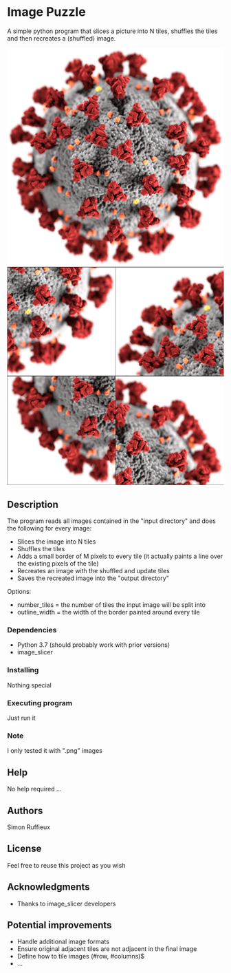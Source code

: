 # Image  Puzzle

A simple python program that slices a picture into N tiles, shuffles the tiles and then recreates a (shuffled) image.

![Input image](/input_images/test_image.png "Input image") ![output image](/output_images/test_image.png "Output image")

## Description

The program reads all images contained in the "input directory" and does the following for every image:
* Slices the image into N tiles
* Shuffles the tiles
* Adds a small border of M pixels to every tile (it actually paints a line over the existing pixels of the tile)
* Recreates an image with the shuffled and update tiles
* Saves the recreated image into the "output directory"

Options:
* number_tiles = the number of tiles the input image will be split into
* outline_width = the width of the border painted around every tile

### Dependencies

* Python 3.7 (should probably work with prior versions)
* image_slicer 

### Installing

Nothing special

### Executing program

Just run it 

### Note

I only tested it with ".png" images

## Help

No help required ...

## Authors

Simon Ruffieux

## License

Feel free to reuse this project as you wish

## Acknowledgments

* Thanks to image_slicer developers

## Potential improvements
* Handle additional image formats
* Ensure original adjacent tiles are not adjacent in the final image
* Define how to tile images  (#row, #columns)$
* ...
